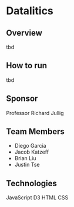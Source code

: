 # Datalitics

## Overview
tbd

## How to run
tbd

## Sponsor
Professor Richard Jullig

## Team Members
* Diego Garcia
* Jacob Katzeff
* Brian Liu
* Justin Tse

## Technologies
JavaScript
D3
HTML
CSS

